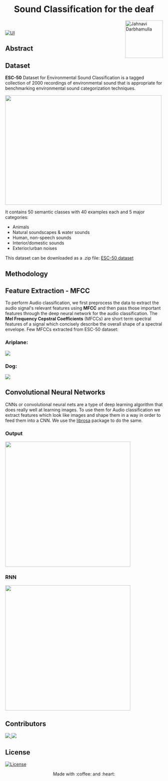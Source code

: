 <h1 align="center">  Sound Classification for the deaf </h1><img align='right' src = "https://media3.giphy.com/media/jridUrt4aYAbOee6Oz/giphy.gif?cid=ecf05e473en9t753zuf21ealg0qoslr1o5izeqf3g73qid3f&rid=giphy.gif&ct=s"  height="120" alt="Jahnavi Darbhamulla">

<br/>



  [![UI ](https://img.shields.io/badge/Colab%20Interface-Link-orange?style=flat-square&logo=appveyor)](https://colab.research.google.com/drive/1MIc0iEUjqN0FRKv1DSeqLECkfMZeOF_S?usp=sharing)
 
## Abstract



## Dataset
**ESC-50** Dataset for Environmental Sound Classification is a tagged collection of 2000 recordings of environmental sound that is appropriate for benchmarking environmental sound categorization techniques.

<p>
<img src ="https://datasets.activeloop.ai/wp-content/uploads/2022/09/image-1.png" height=350 width=500>
</p>

It contains 50 semantic classes with 40 examples each and 5 major categories:
- Animals
- Natural soundscapes & water sounds
- Human, non-speech sounds
- Interior/domestic sounds
- Exterior/urban noises

This dataset can be downloaded as a .zip file: [ESC-50 dataset](https://github.com/karoldvl/ESC-50/archive/master.zip)

<h2>Methodology</h2>

<h2>Feature Extraction - MFCC</h2>
To perform Audio classification, we first preprocess the data to extract the audio signal's relevant features using <b>MFCC</b> and then pass those important features through the deep neural network for the audio classification. The <b>Mel Frequency Cepstral Coefficients</b> (MFCCs) are short term spectral features of a signal which concisely describe the overall shape of a spectral envelope.
Few MFCCs extracted from ESC-50 dataset: 
<h3>Ariplane:</h3>
<a><img src="https://user-images.githubusercontent.com/91772980/202910882-c143855e-c31c-45ae-95c1-baf898a5a68e.png"></a>

<h3>Dog:</h3>
<a><img src="https://user-images.githubusercontent.com/91772980/202910924-2df34941-9d88-4ac6-905b-d4223e54271c.png"></a>


<h2> Convolutional Neural Networks </h2>
<p>
CNNs or convolutional neural nets are a type of deep learning algorithm that does really well at learning images. To use them for Audio classification we extract features which look like images and shape them in a way in order to feed them into a CNN. We use the <a href="https://librosa.org/doc/latest/index.html">librosa</a> package to do the same. 
</p>
<h3>Output</h3>
<a> <img src = "https://user-images.githubusercontent.com/91772980/202911090-57ef2c4a-591c-4206-8f80-c7a3b1da618a.png" height=400> </a>

### RNN
<a> <img src="https://user-images.githubusercontent.com/91772980/202911103-84ab80c7-98f0-46da-882f-743c19ab9141.png" height=400> </a>




## Contributors
<a href="https://github.com/gautam-j/gautam-j/graphs/contributors">
  <img src="https://contrib.rocks/image?repo=gautam-j/gautam-j" />
</a>
<a href="https://github.com/Manishankar9977/Manishankar9977/graphs/contributors">
  <img src="https://contrib.rocks/image?repo=Manishankar9977/Manishankar9977" />
</a>



  
## License
[![License](http://img.shields.io/:license-mit-blue.svg?style=flat-square)](http://badges.mit-license.org)

<p align="center">
	Made with :coffee: and :heart:
</p>

